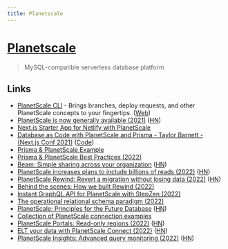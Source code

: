 ```yaml
---
title: Planetscale
---
```


# [Planetscale](https://planetscale.com/)

> MySQL-compatible serverless database platform

## Links

- [PlanetScale CLI](https://github.com/planetscale/cli) - Brings branches, deploy requests, and other PlanetScale concepts to your fingertips. ([Web](https://planetscale.com/cli))
- [PlanetScale is now generally available (2021)](https://planetscale.com/blog/ga) ([HN](https://news.ycombinator.com/item?id=29240829))
- [Next.js Starter App for Netlify with PlanetScale](https://github.com/jamesqquick/nextjs-planetscale-starter-2)
- [Database as Code with PlanetScale and Prisma - Taylor Barnett - (Next.js Conf 2021)](https://www.youtube.com/watch?v=5JpKZfPx-1k) ([Code](https://github.com/planetscale/nextjs-conf-2021))
- [Prisma & PlanetScale Example](https://github.com/2color/prisma-planetscale)
- [Prisma & PlanetScale Best Practices (2022)](https://www.youtube.com/watch?v=iaHt5_hg44c)
- [Beam: Simple sharing across your organization](https://planetscale.com/blog/introducing-beam) ([HN](https://news.ycombinator.com/item?id=30446038))
- [PlanetScale increases plans to include billions of reads (2022)](https://planetscale.com/blog/increasing-planetscale-plan-limits-to-include-billions-of-reads) ([HN](https://news.ycombinator.com/item?id=30457960))
- [PlanetScale Rewind: Revert a migration without losing data (2022)](https://planetscale.com/blog/its-fine-rewind-revert-a-migration-without-losing-data) ([HN](https://news.ycombinator.com/item?id=30788768))
- [Behind the scenes: How we built Rewind (2022)](https://planetscale.com/blog/behind-the-scenes-how-we-built-rewind)
- [Instant GraphQL API for PlanetScale with StepZen (2022)](https://stepzen.com/blog/instant-graphql-api-planetscale-stepzen)
- [The operational relational schema paradigm (2022)](https://planetscale.com/blog/the-operational-relational-schema-paradigm)
- [PlanetScale: Principles for the Future Database](https://principles.planetscale.com/) ([HN](https://news.ycombinator.com/item?id=31481175))
- [Collection of PlanetScale connection examples](https://github.com/planetscale/connection-examples)
- [PlanetScale Portals: Read-only regions (2022)](https://planetscale.com/blog/introducing-planetscale-portals-read-only-regions) ([HN](https://news.ycombinator.com/item?id=31493881))
- [ELT your data with PlanetScale Connect (2022)](https://planetscale.com/blog/extract-load-and-transform-your-data-with-planetscale-connect) ([HN](https://news.ycombinator.com/item?id=31507819))
- [PlanetScale Insights: Advanced query monitoring (2022)](https://planetscale.com/blog/introducing-planetscale-insights-advanced-query-monitoring) ([HN](https://news.ycombinator.com/item?id=31519197))